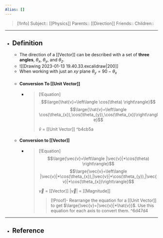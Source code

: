 ```yaml
---
Alias: []
---
```

> [!Info]
> Subject:: [[Physics]]
> Parents:: [[Direction]]
> Friends:: 
> Children:: 
---
- ## Definition
	- The direction of a [[Vector]] can be described with a set of **three angles**, $\theta_{x}$, $\theta_{y}$, and $\theta_{z}$.
	- ![[Drawing 2023-01-13 19.40.33.excalidraw|200]]
	- When working with just an $xy$ plane $\theta_{y}=90-\theta_{x}$
	- #### Conversion To [[Unit Vector]]
		- > [!Equation]
		  >$$\large{\hat{v}=\left\langle \cos(\theta) \right\rangle}$$ 
		  > $$\large{\hat{v}=\left\langle \cos(\theta_{x}),\cos(\theta_{y}),\cos(\theta_{x})\right\rangle}$$
		  > 
		  > $\hat{v}$ = [[Unit Vector]] ^b4cb5a
	- #### Conversion to [[Vector]]
		- > [!Equation]
		  >$$\large{\vec{v}=\left\langle |\vec{v}|*\cos(\theta) \right\rangle}$$ 
		  > $$\large{\vec{v}=\left\langle |\vec{v}|*\cos(\theta_{x}),|\vec{v}|*\cos(\theta_{y}),|\vec{v}|*\cos(\theta_{x})\right\rangle}$$
		  > 
		  > $\vec{v}$ = [[Vector]]
		  > $|\vec{v}|$ = [[Magnitude]]
		  > > [!Proof]- 
		  > > Rearrange the equation for a [[Unit Vector]] to get $\large{\vec{v}=|\vec{v}|*\hat{v}}$.
		  > > Use this equation for each axis to convert them. ^6d47d4
---
- ## Reference